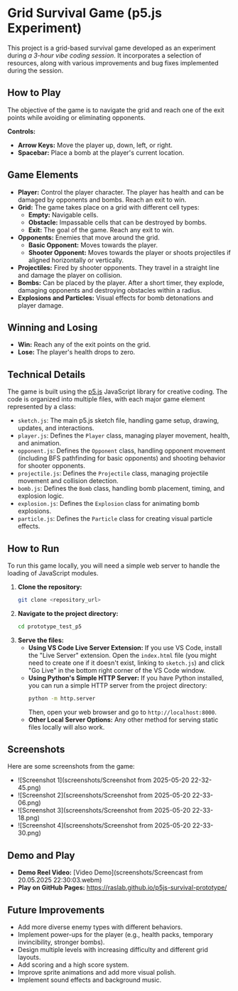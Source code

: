 # Grid Survival Game (p5.js Experiment)

This project is a grid-based survival game developed as an experiment during *a 3-hour vibe coding session*. It incorporates a selection of resources, along with various improvements and bug fixes implemented during the session.

## How to Play

The objective of the game is to navigate the grid and reach one of the exit points while avoiding or eliminating opponents.

**Controls:**

*   **Arrow Keys:** Move the player up, down, left, or right.
*   **Spacebar:** Place a bomb at the player's current location.

## Game Elements

*   **Player:** Control the player character. The player has health and can be damaged by opponents and bombs. Reach an exit to win.
*   **Grid:** The game takes place on a grid with different cell types:
    *   **Empty:** Navigable cells.
    *   **Obstacle:** Impassable cells that can be destroyed by bombs.
    *   **Exit:** The goal of the game. Reach any exit to win.
*   **Opponents:** Enemies that move around the grid.
    *   **Basic Opponent:** Moves towards the player.
    *   **Shooter Opponent:** Moves towards the player or shoots projectiles if aligned horizontally or vertically.
*   **Projectiles:** Fired by shooter opponents. They travel in a straight line and damage the player on collision.
*   **Bombs:** Can be placed by the player. After a short timer, they explode, damaging opponents and destroying obstacles within a radius.
*   **Explosions and Particles:** Visual effects for bomb detonations and player damage.

## Winning and Losing

*   **Win:** Reach any of the exit points on the grid.
*   **Lose:** The player's health drops to zero.

## Technical Details

The game is built using the [p5.js](https://p5js.org/) JavaScript library for creative coding. The code is organized into multiple files, with each major game element represented by a class:

*   `sketch.js`: The main p5.js sketch file, handling game setup, drawing, updates, and interactions.
*   `player.js`: Defines the `Player` class, managing player movement, health, and animation.
*   `opponent.js`: Defines the `Opponent` class, handling opponent movement (including BFS pathfinding for basic opponents) and shooting behavior for shooter opponents.
*   `projectile.js`: Defines the `Projectile` class, managing projectile movement and collision detection.
*   `bomb.js`: Defines the `Bomb` class, handling bomb placement, timing, and explosion logic.
*   `explosion.js`: Defines the `Explosion` class for animating bomb explosions.
*   `particle.js`: Defines the `Particle` class for creating visual particle effects.

## How to Run

To run this game locally, you will need a simple web server to handle the loading of JavaScript modules.

1.  **Clone the repository:**
    ```bash
    git clone <repository_url>
    ```
2.  **Navigate to the project directory:**
    ```bash
    cd prototype_test_p5
    ```
3.  **Serve the files:**
    *   **Using VS Code Live Server Extension:** If you use VS Code, install the "Live Server" extension. Open the `index.html` file (you might need to create one if it doesn't exist, linking to `sketch.js`) and click "Go Live" in the bottom right corner of the VS Code window.
    *   **Using Python's Simple HTTP Server:** If you have Python installed, you can run a simple HTTP server from the project directory:
        ```bash
        python -m http.server
        ```
        Then, open your web browser and go to `http://localhost:8000`.
    *   **Other Local Server Options:** Any other method for serving static files locally will also work.

## Screenshots

Here are some screenshots from the game:

*   ![Screenshot 1](screenshots/Screenshot from 2025-05-20 22-32-45.png)
*   ![Screenshot 2](screenshots/Screenshot from 2025-05-20 22-33-06.png)
*   ![Screenshot 3](screenshots/Screenshot from 2025-05-20 22-33-18.png)
*   ![Screenshot 4](screenshots/Screenshot from 2025-05-20 22-33-30.png)

## Demo and Play

*   **Demo Reel Video:** [Video Demo](screenshots/Screencast from 20.05.2025 22:30:03.webm)
*   **Play on GitHub Pages:** https://raslab.github.io/p5js-survival-prototype/

## Future Improvements

*   Add more diverse enemy types with different behaviors.
*   Implement power-ups for the player (e.g., health packs, temporary invincibility, stronger bombs).
*   Design multiple levels with increasing difficulty and different grid layouts.
*   Add scoring and a high score system.
*   Improve sprite animations and add more visual polish.
*   Implement sound effects and background music.
